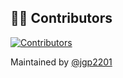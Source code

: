 ## 👨‍💻 Contributors

[![Contributors](https://img.shields.io/badge/Contributors-1-blue?logo=github)](https://github.com/jgp2201/materoom/graphs/contributors)

Maintained by [@jgp2201](https://github.com/jgp2201)

